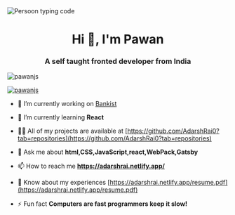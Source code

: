 <img src="https://static.dribbble.com/users/730703/screenshots/6581243/avento.gif" align ="Center" alt ="Persoon typing code">

<h1 align="center">Hi 👋, I'm Pawan</h1>
<h3 align="center">A self taught fronted developer from India</h3>

<p align="left"> <img src="https://komarev.com/ghpvc/?username=pawanjs&label=Profile%20views&color=0e75b6&style=flat" alt="pawanjs" /> </p>

<p align="left"> <a href="https://github.com/ryo-ma/github-profile-trophy"><img src="https://github-profile-trophy.vercel.app/?username=pawanjs" alt="pawanjs" /></a> </p>

- 🔭 I’m currently working on [Bankist](https://bankist-website-adarshrai.netlify.app/)

- 🌱 I’m currently learning **React**


- 👨‍💻 All of my projects are available at [https://github.com/AdarshRai0?tab=repositories](https://github.com/AdarshRai0?tab=repositories)

- 💬 Ask me about **html,CSS,JavaScript,react,WebPack,Gatsby**

- 📫 How to reach me **https://adarshrai.netlify.app/**

- 📄 Know about my experiences [https://adarshrai.netlify.app/resume.pdf](https://adarshrai.netlify.app/resume.pdf)

- ⚡ Fun fact **Computers are fast programmers keep it slow!**


<!--
**AdarshRai0/AdarshRai0** is a ✨ _special_ ✨ repository because its `README.md` (this file) appears on your GitHub profile.

Here are some ideas to get you started:

- 🔭 I’m currently working on ...
- 🌱 I’m currently learning ...
- 👯 I’m looking to collaborate on ...
- 🤔 I’m looking for help with ...
- 💬 Ask me about ...
- 📫 How to reach me: ...
- 😄 Pronouns: ...
- ⚡ Fun fact: ...
-->
